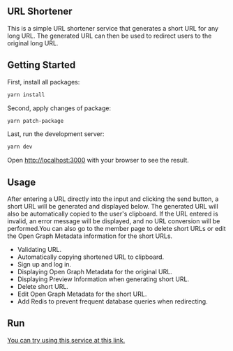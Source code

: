 ## URL Shortener

This is a simple URL shortener service that generates a short URL for any long URL. The generated URL can then be used to redirect users to the original long URL.

## Getting Started

First, install all packages:

```bash
yarn install
```

Second, apply changes of package:

```bash
yarn patch-package
```

Last, run the development server:

```bash
yarn dev
```

Open [http://localhost:3000](http://localhost:3000) with your browser to see the result.

## Usage

After entering a URL directly into the input and clicking the send button, a short URL will be generated and displayed below. The generated URL will also be automatically copied to the user's clipboard. If the URL entered is invalid, an error message will be displayed, and no URL conversion will be performed.You can also go to the member page to delete short URLs or edit the Open Graph Metadata information for the short URLs.

- Validating URL.
- Automatically copying shortened URL to clipboard.
- Sign up and log in.
- Displaying Open Graph Metadata for the original URL.
- Displaying Preview Information when generating short URL.
- Delete short URL.
- Edit Open Graph Metadata for the short URL.
- Add Redis to prevent frequent database queries when redirecting.

## Run

[You can try using this service at this link.](https://url-shortener-6owq.onrender.com/)
